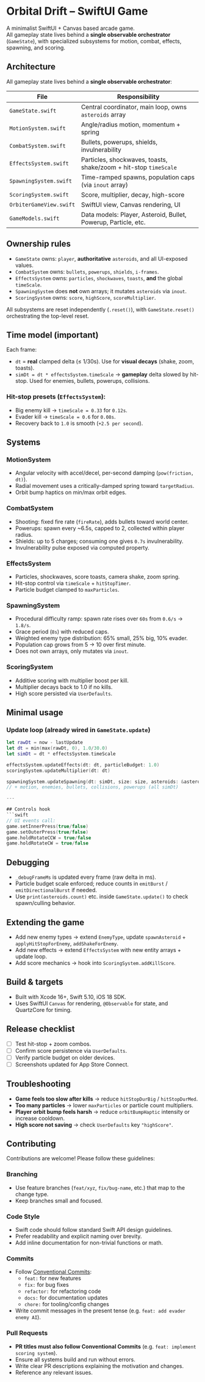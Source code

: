 # Orbital Drift – SwiftUI Game

A minimalist SwiftUI + Canvas based arcade game.  
All gameplay state lives behind a **single observable orchestrator** (`GameState`), with specialized subsystems for motion, combat, effects, spawning, and scoring.

## Architecture

All gameplay state lives behind a **single observable orchestrator**:

| File                  | Responsibility |
|-----------------------|----------------|
| `GameState.swift`     | Central coordinator, main loop, owns `asteroids` array |
| `MotionSystem.swift`  | Angle/radius motion, momentum + spring |
| `CombatSystem.swift`  | Bullets, powerups, shields, invulnerability |
| `EffectsSystem.swift` | Particles, shockwaves, toasts, shake/zoom + hit-stop `timeScale` |
| `SpawningSystem.swift`| Time-ramped spawns, population caps (via `inout` array) |
| `ScoringSystem.swift` | Score, multiplier, decay, high-score |
| `OrbiterGameView.swift` | SwiftUI view, Canvas rendering, UI |
| `GameModels.swift`    | Data models: Player, Asteroid, Bullet, Powerup, Particle, etc. |

## Ownership rules

- `GameState` owns: `player`, **authoritative** `asteroids`, and all UI-exposed values.  
- `CombatSystem` owns: `bullets`, `powerups`, `shields`, `i-frames`.  
- `EffectsSystem` owns: `particles`, `shockwaves`, `toasts`, **and** the global `timeScale`.  
- `SpawningSystem` does **not** own arrays; it mutates `asteroids` via `inout`.  
- `ScoringSystem` owns: `score`, `highScore`, `scoreMultiplier`.

All subsystems are reset independently (`.reset()`), with `GameState.reset()` orchestrating the top-level reset.

## Time model (important)

Each frame:

- `dt` = **real** clamped delta (≤ 1/30s). Use for **visual decays** (shake, zoom, toasts).  
- `simDt = dt * effectsSystem.timeScale` → **gameplay** delta slowed by hit-stop. Used for enemies, bullets, powerups, collisions.

### Hit-stop presets (`EffectsSystem`):
- Big enemy kill → `timeScale = 0.33` for `0.12s`.  
- Evader kill → `timeScale = 0.6` for `0.08s`.  
- Recovery back to `1.0` is smooth (`+2.5 per second`).

## Systems

### MotionSystem
- Angular velocity with accel/decel, per-second damping (`pow(friction, dt)`).
- Radial movement uses a critically-damped spring toward `targetRadius`.
- Orbit bump haptics on min/max orbit edges.

### CombatSystem
- Shooting: fixed fire rate (`fireRate`), adds bullets toward world center.
- Powerups: spawn every ~6.5s, capped to 2, collected within player radius.
- Shields: up to 5 charges; consuming one gives `0.7s` invulnerability.
- Invulnerability pulse exposed via computed property.

### EffectsSystem
- Particles, shockwaves, score toasts, camera shake, zoom spring.
- Hit-stop control via `timeScale` + `hitStopTimer`.
- Particle budget clamped to `maxParticles`.

### SpawningSystem
- Procedural difficulty ramp: spawn rate rises over `60s` from `0.6/s` → `1.8/s`.
- Grace period (`8s`) with reduced caps.
- Weighted enemy type distribution: 65% small, 25% big, 10% evader.
- Population cap grows from 5 → 10 over first minute.
- Does not own arrays, only mutates via `inout`.

### ScoringSystem
- Additive scoring with multiplier boost per kill.
- Multiplier decays back to 1.0 if no kills.
- High score persisted via `UserDefaults`.

## Minimal usage

### Update loop (already wired in `GameState.update`)
```swift
let rawDt = now - lastUpdate
let dt = min(max(rawDt, 0), 1.0/30.0)
let simDt = dt * effectsSystem.timeScale

effectsSystem.updateEffects(dt: dt, particleBudget: 1.0)
scoringSystem.updateMultiplier(dt: dt)

spawningSystem.updateSpawning(dt: simDt, size: size, asteroids: &asteroids, worldCenter: worldCenter)
// + motion, enemies, bullets, collisions, powerups (all simDt)

---

## Controls hook
```swift
// UI events call:
game.setInnerPress(true/false)
game.setOuterPress(true/false)
game.holdRotateCCW = true/false
game.holdRotateCW = true/false
```

## Debugging
- `_debugFrameMs` is updated every frame (raw delta in ms).
- Particle budget scale enforced; reduce counts in `emitBurst` / `emitDirectionalBurst` if needed.
- Use `print(asteroids.count)` etc. inside `GameState.update()` to check spawn/culling behavior.

## Extending the game
- Add new enemy types → extend `EnemyType`, update `spawnAsteroid` + `applyHitStopForEnemy`, `addShakeForEnemy`.
- Add new effects → extend `EffectsSystem` with new entity arrays + update loop.
- Add score mechanics → hook into `ScoringSystem.addKillScore`.

## Build & targets
- Built with Xcode 16+, Swift 5.10, iOS 18 SDK.
- Uses SwiftUI `Canvas` for rendering, `@Observable` for state, and QuartzCore for timing.

## Release checklist
- [ ] Test hit-stop + zoom combos.
- [ ] Confirm score persistence via `UserDefaults`.
- [ ] Verify particle budget on older devices.
- [ ] Screenshots updated for App Store Connect.

## Troubleshooting
- **Game feels too slow after kills** → reduce `hitStopDurBig` / `hitStopDurMed`.  
- **Too many particles** → lower `maxParticles` or particle count multipliers.  
- **Player orbit bump feels harsh** → reduce `orbitBumpHaptic` intensity or increase cooldown.  
- **High score not saving** → check `UserDefaults` key `"highScore"`.  

## Contributing

Contributions are welcome! Please follow these guidelines:

### Branching
- Use feature branches (`feat/xyz`, `fix/bug-name`, etc.) that map to the change type.
- Keep branches small and focused.

### Code Style
- Swift code should follow standard Swift API design guidelines.
- Prefer readability and explicit naming over brevity.
- Add inline documentation for non-trivial functions or math.

### Commits
- Follow [Conventional Commits](https://www.conventionalcommits.org/):
  - `feat:` for new features
  - `fix:` for bug fixes
  - `refactor:` for refactoring code
  - `docs:` for documentation updates
  - `chore:` for tooling/config changes
- Write commit messages in the present tense (e.g. `feat: add evader enemy AI`).

### Pull Requests
- **PR titles must also follow Conventional Commits** (e.g. `feat: implement scoring system`).
- Ensure all systems build and run without errors.
- Write clear PR descriptions explaining the motivation and changes.
- Reference any relevant issues.
